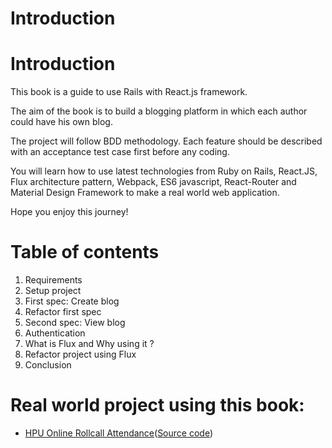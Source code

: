 # Introduction

# Introduction

This book is a guide to use Rails with React.js framework.

The aim of the book is to build a blogging platform in which each author could have his own blog.

The project will follow BDD methodology. Each feature should be described with an acceptance test case first before any coding.

You will learn how to use latest technologies from Ruby on Rails, React.JS, Flux architecture pattern, Webpack, ES6 javascript, React-Router and Material Design Framework to make a real world web application.

Hope you enjoy this journey!

# Table of contents

1. Requirements 
2. Setup project 
3. First spec: Create blog 
4. Refactor first spec 
5. Second spec: View blog 
6. Authentication 
7. What is Flux and Why using it ? 
8. Refactor project using Flux 
9. Conclusion

# Real world project using this book:

- [HPU Online Rollcall Attendance](http://qlgd.hpu.edu.vn)([Source code](https://github.com/checkraiser/qlgd))




